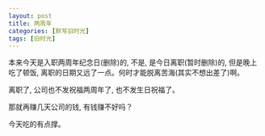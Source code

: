 ```yaml
---
layout: post
title: 两周年
categories: [默写旧时光]
tags: [旧时光]
---
```


本来今天是入职两周年纪念日(删除)的, 不是, 是今日离职(暂时删除)的, 但是晚上吃了顿饭, 离职的日期又远了一点。何时才能脱离苦海(其实不想出差了)啊。

离职了, 公司也不发祝福两周年了, 也不发生日祝福了。

那就再赚几天公司的钱, 有钱赚不好吗？

今天吃的有点撑。